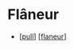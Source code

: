# Flâneur

- [[pull]] [[flaneur]]


[//begin]: # "Autogenerated link references for markdown compatibility"
[pull]: pull "Pull"
[flaneur]: flaneur "Flaneur"
[//end]: # "Autogenerated link references"